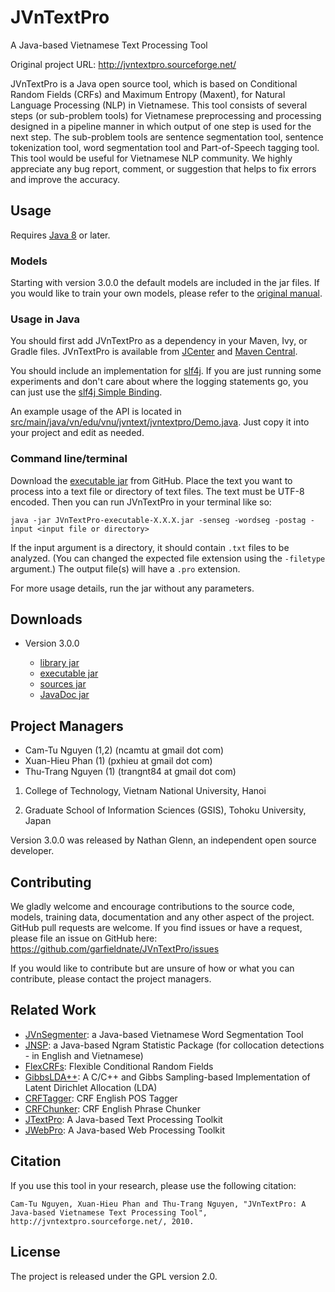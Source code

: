 # JVnTextPro

A Java-based Vietnamese Text Processing Tool

Original project URL: http://jvntextpro.sourceforge.net/

JVnTextPro is a Java open source tool, which is based on Conditional Random Fields (CRFs) and 
Maximum Entropy (Maxent), for Natural Language Processing (NLP) in Vietnamese. This tool 
consists of several steps (or sub-problem tools) for Vietnamese preprocessing and processing 
designed in a pipeline manner in which output of one step is used for the next step. The 
sub-problem tools are sentence segmentation tool, sentence tokenization tool, word segmentation 
tool and Part-of-Speech tagging tool. This tool would be useful for Vietnamese NLP community. 
We highly appreciate any bug report, comment, or suggestion that helps to fix errors and 
improve the accuracy.

## Usage

Requires [Java 8](https://java.com/en/download/) or later.

### Models

Starting with version 3.0.0 the default models are included in the jar files. If you would like to
train your own models, please refer to the [original manual](http://jvntextpro.sourceforge.net/v2.0/JVnTextPro_Manual.pdf).

### Usage in Java

You should first add JVnTextPro as a dependency in your Maven, Ivy, or Gradle files. JVnTextPro is available from [JCenter](https://bintray.com/garfieldnate/general/JVnTextPro) and
[Maven Central](https://search.maven.org/#artifactdetails%7Cvn.edu.vnu.jvntext.jvntextpro%7CJVnTextPro%7C3.0.0%7Cjar).

You should include an implementation for [slf4j](https://www.slf4j.org/). If you are just running some
experiments and don't care about where the logging statements go, you can just use the 
[slf4j Simple Binding](https://mvnrepository.com/artifact/org.slf4j/slf4j-simple).

An example usage of the API is located in [src/main/java/vn/edu/vnu/jvntext/jvntextpro/Demo.java](src/main/java/vn/edu/vnu/jvntext/jvntextpro/Demo.java).
Just copy it into your project and edit as needed.

### Command line/terminal

Download the [executable jar](https://github.com/garfieldnate/JVnTextPro/releases/download/3.0.0/JVnTextPro-executable-3.0.0.jar)
from GitHub. Place the text you want to process into a text file or directory of text files. 
The text must be UTF-8 encoded. Then you can run JVnTextPro in your terminal like so:

    java -jar JVnTextPro-executable-X.X.X.jar -senseg -wordseg -postag -input <input file or directory>

If the input argument is a directory, it should contain `.txt` files to be analyzed. (You can changed
the expected file extension using the `-filetype` argument.) The output file(s) will have a `.pro` extension.

For more usage details, run the jar without any parameters.

## Downloads

* Version 3.0.0

    - [library jar](https://github.com/garfieldnate/JVnTextPro/releases/download/3.0.0/JVnTextPro-3.0.0.jar)
    - [executable jar](https://github.com/garfieldnate/JVnTextPro/releases/download/3.0.0/JVnTextPro-executable-3.0.0.jar)
    - [sources jar](https://github.com/garfieldnate/JVnTextPro/releases/download/3.0.0/JVnTextPro-3.0.0-sources.jar)
    - [JavaDoc jar](https://github.com/garfieldnate/JVnTextPro/releases/download/3.0.0/JVnTextPro-3.0.0-javadoc.jar)

## Project Managers

* Cam-Tu Nguyen (1,2) (ncamtu at gmail dot com)
* Xuan-Hieu Phan (1) (pxhieu at gmail dot com)
* Thu-Trang Nguyen (1) (trangnt84 at gmail dot com)

1. College of Technology, Vietnam National University, Hanoi

2. Graduate School of Information Sciences (GSIS), Tohoku University, Japan

Version 3.0.0 was released by Nathan Glenn, an independent open source developer.

## Contributing

We gladly welcome and encourage contributions to the source code, models, training data,
documentation and any other aspect of the project. GitHub pull requests are welcome.
If you find issues or have a request, please file an issue on GitHub here:
https://github.com/garfieldnate/JVnTextPro/issues

If you would like to contribute but are unsure of how or what you can contribute, 
please contact the project managers.

## Related Work

* [JVnSegmenter](http://jvnsegmenter.sourceforge.net/): a Java-based Vietnamese Word Segmentation Tool
* [JNSP](http://jnsp.sourceforge.net/): a Java-based Ngram Statistic Package (for collocation detections - in English and Vietnamese)
* [FlexCRFs](http://flexcrfs.sourceforge.net/): Flexible Conditional Random Fields
* [GibbsLDA++](http://gibbslda.sourceforge.net/): A C/C++ and Gibbs Sampling-based Implementation of Latent Dirichlet Allocation (LDA)
* [CRFTagger](http://crftagger.sourceforge.net/): CRF English POS Tagger
* [CRFChunker](http://crfchunker.sourceforge.net/): CRF English Phrase Chunker
* [JTextPro](http://jtextpro.sourceforge.net/): A Java-based Text Processing Toolkit
* [JWebPro](http://jwebpro.sourceforge.net/): A Java-based Web Processing Toolkit

## Citation

If you use this tool in your research, please use the following citation:

    Cam-Tu Nguyen, Xuan-Hieu Phan and Thu-Trang Nguyen, "JVnTextPro: A Java-based Vietnamese Text Processing Tool", http://jvntextpro.sourceforge.net/, 2010.

## License

The project is released under the GPL version 2.0.
